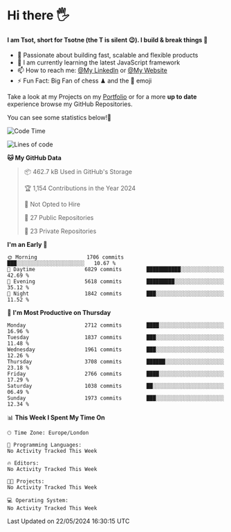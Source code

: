 # Hi there :raised_hand_with_fingers_splayed:
#### I am Tsot, short for Tsotne (the T is silent :wink:). I build & break things :space_invader:
- :telescope: Passionate about building fast, scalable and flexible products
- :seedling: I am currently learning the latest JavaScript framework 
- :mailbox: How to reach me: [@My LinkedIn](https://www.linkedin.com/in/tsotne-gvadzabia/) or [@My Website](https://tsotne.co.uk/contact)
- :zap: Fun Fact: Big Fan of chess ♟ and the 👾 emoji

Take a look at my Projects on my [Portfolio](https://tsotne.co.uk/) or for a more **up to date** experience browse my GitHub Repositories.

You can see some statistics below!:space_invader:
<!--START_SECTION:waka-->
![Code Time](http://img.shields.io/badge/Code%20Time-761%20hrs%202%20mins-blue)

![Lines of code](https://img.shields.io/badge/From%20Hello%20World%20I%27ve%20Written-6.1%20million%20lines%20of%20code-blue)

**🐱 My GitHub Data** 

> 📦 462.7 kB Used in GitHub's Storage 
 > 
> 🏆 1,154 Contributions in the Year 2024
 > 
> 🚫 Not Opted to Hire
 > 
> 📜 27 Public Repositories 
 > 
> 🔑 23 Private Repositories 
 > 
**I'm an Early 🐤** 

```text
🌞 Morning                1706 commits        ███░░░░░░░░░░░░░░░░░░░░░░   10.67 % 
🌆 Daytime                6829 commits        ███████████░░░░░░░░░░░░░░   42.69 % 
🌃 Evening                5618 commits        █████████░░░░░░░░░░░░░░░░   35.12 % 
🌙 Night                  1842 commits        ███░░░░░░░░░░░░░░░░░░░░░░   11.52 % 
```
📅 **I'm Most Productive on Thursday** 

```text
Monday                   2712 commits        ████░░░░░░░░░░░░░░░░░░░░░   16.96 % 
Tuesday                  1837 commits        ███░░░░░░░░░░░░░░░░░░░░░░   11.48 % 
Wednesday                1961 commits        ███░░░░░░░░░░░░░░░░░░░░░░   12.26 % 
Thursday                 3708 commits        ██████░░░░░░░░░░░░░░░░░░░   23.18 % 
Friday                   2766 commits        ████░░░░░░░░░░░░░░░░░░░░░   17.29 % 
Saturday                 1038 commits        ██░░░░░░░░░░░░░░░░░░░░░░░   06.49 % 
Sunday                   1973 commits        ███░░░░░░░░░░░░░░░░░░░░░░   12.34 % 
```


📊 **This Week I Spent My Time On** 

```text
🕑︎ Time Zone: Europe/London

💬 Programming Languages: 
No Activity Tracked This Week

🔥 Editors: 
No Activity Tracked This Week

🐱‍💻 Projects: 
No Activity Tracked This Week

💻 Operating System: 
No Activity Tracked This Week
```


 Last Updated on 22/05/2024 16:30:15 UTC
<!--END_SECTION:waka-->
